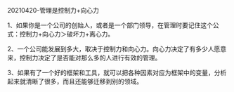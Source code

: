 20210420-管理是控制力+向心力



1、如果你是一个公司的创始人，或者是一个部门领导，在管理时要记住这个公式：控制力+向心力＞破坏力+离心力。 

2、一个公司能发展到多大，取决于控制力和向心力。向心力决定了有多少人愿意来，控制力决定了是否能对那么多的人进行有效的管理。

3、如果有了一个好的框架和工具，就可以把各种因素对应为框架中的变量，分析起来就清晰了很多，而且还能够迁移到别的领域。